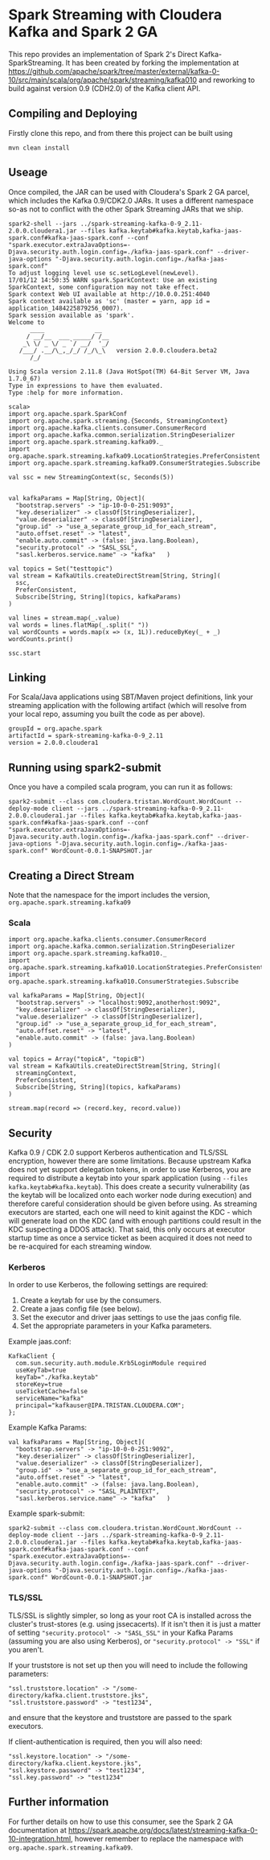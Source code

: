 # Spark Streaming with Cloudera Kafka and Spark 2 GA

This repo provides an implementation of Spark 2's Direct Kafka-SparkStreaming. It has been created by forking the implementation at https://github.com/apache/spark/tree/master/external/kafka-0-10/src/main/scala/org/apache/spark/streaming/kafka010 and reworking to build against version 0.9 (CDH2.0) of the Kafka client API.

## Compiling and Deploying

Firstly clone this repo, and from there this project can be built using
```
mvn clean install
```

## Useage

Once compiled, the JAR can be used with Cloudera's Spark 2 GA parcel, which includes the Kafka 0.9/CDK2.0 JARs. It uses a different namespace so-as not to conflict with the other Spark Streaming JARs that we ship.

```
spark2-shell --jars ../spark-streaming-kafka-0-9_2.11-2.0.0.cloudera1.jar --files kafka.keytab#kafka.keytab,kafka-jaas-spark.conf#kafka-jaas-spark.conf --conf "spark.executor.extraJavaOptions=-Djava.security.auth.login.config=./kafka-jaas-spark.conf" --driver-java-options "-Djava.security.auth.login.config=./kafka-jaas-spark.conf"
To adjust logging level use sc.setLogLevel(newLevel).
17/01/12 14:50:35 WARN spark.SparkContext: Use an existing SparkContext, some configuration may not take effect.
Spark context Web UI available at http://10.0.0.251:4040
Spark context available as 'sc' (master = yarn, app id = application_1484225879256_0007).
Spark session available as 'spark'.
Welcome to
      ____              __
     / __/__  ___ _____/ /__
    _\ \/ _ \/ _ `/ __/  '_/
   /___/ .__/\_,_/_/ /_/\_\   version 2.0.0.cloudera.beta2
      /_/

Using Scala version 2.11.8 (Java HotSpot(TM) 64-Bit Server VM, Java 1.7.0_67)
Type in expressions to have them evaluated.
Type :help for more information.

scala>
import org.apache.spark.SparkConf
import org.apache.spark.streaming.{Seconds, StreamingContext}
import org.apache.kafka.clients.consumer.ConsumerRecord
import org.apache.kafka.common.serialization.StringDeserializer
import org.apache.spark.streaming.kafka09._
import org.apache.spark.streaming.kafka09.LocationStrategies.PreferConsistent
import org.apache.spark.streaming.kafka09.ConsumerStrategies.Subscribe

val ssc = new StreamingContext(sc, Seconds(5))


val kafkaParams = Map[String, Object](
  "bootstrap.servers" -> "ip-10-0-0-251:9093",
  "key.deserializer" -> classOf[StringDeserializer],
  "value.deserializer" -> classOf[StringDeserializer],
  "group.id" -> "use_a_separate_group_id_for_each_stream",
  "auto.offset.reset" -> "latest",
  "enable.auto.commit" -> (false: java.lang.Boolean),
  "security.protocol" -> "SASL_SSL",
  "sasl.kerberos.service.name" -> "kafka"	)

val topics = Set("testtopic")
val stream = KafkaUtils.createDirectStream[String, String](
  ssc,
  PreferConsistent,
  Subscribe[String, String](topics, kafkaParams)
)

val lines = stream.map(_.value)
val words = lines.flatMap(_.split(" "))
val wordCounts = words.map(x => (x, 1L)).reduceByKey(_ + _)
wordCounts.print()

ssc.start
```

## Linking
For Scala/Java applications using SBT/Maven project definitions, link your streaming application with the following artifact (which will resolve from your local repo, assuming you built the code as per above).
```
groupId = org.apache.spark
artifactId = spark-streaming-kafka-0-9_2.11
version = 2.0.0.cloudera1
```
## Running using spark2-submit
Once you have a compiled scala program, you can run it as follows:
```
spark2-submit --class com.cloudera.tristan.WordCount.WordCount --deploy-mode client --jars ../spark-streaming-kafka-0-9_2.11-2.0.0.cloudera1.jar --files kafka.keytab#kafka.keytab,kafka-jaas-spark.conf#kafka-jaas-spark.conf --conf "spark.executor.extraJavaOptions=-Djava.security.auth.login.config=./kafka-jaas-spark.conf" --driver-java-options "-Djava.security.auth.login.config=./kafka-jaas-spark.conf" WordCount-0.0.1-SNAPSHOT.jar
```

## Creating a Direct Stream
Note that the namespace for the import includes the version, `org.apache.spark.streaming.kafka09`

### Scala
```
import org.apache.kafka.clients.consumer.ConsumerRecord
import org.apache.kafka.common.serialization.StringDeserializer
import org.apache.spark.streaming.kafka010._
import org.apache.spark.streaming.kafka010.LocationStrategies.PreferConsistent
import org.apache.spark.streaming.kafka010.ConsumerStrategies.Subscribe

val kafkaParams = Map[String, Object](
  "bootstrap.servers" -> "localhost:9092,anotherhost:9092",
  "key.deserializer" -> classOf[StringDeserializer],
  "value.deserializer" -> classOf[StringDeserializer],
  "group.id" -> "use_a_separate_group_id_for_each_stream",
  "auto.offset.reset" -> "latest",
  "enable.auto.commit" -> (false: java.lang.Boolean)
)

val topics = Array("topicA", "topicB")
val stream = KafkaUtils.createDirectStream[String, String](
  streamingContext,
  PreferConsistent,
  Subscribe[String, String](topics, kafkaParams)
)

stream.map(record => (record.key, record.value))
```
## Security
Kafka 0.9 / CDK 2.0 support Kerberos authentication and TLS/SSL encryption, however there are some limitations.
Because upstream Kafka does not yet support delegation tokens, in order to use Kerberos, you are required to distribute a keytab into your spark application (using `--files kafka.keytab#kafka.keytab`). This does create a security vulnerability (as the keytab will be localized onto each worker node during execution) and therefore careful consideration should be given before using. As streaming executors are started, each one will need to kinit against the KDC - which will generate load on the KDC (and with enough partitions could result in the KDC suspecting a DDOS attack). That said, this only occurs at executor startup time as once a service ticket as been acquired it does not need to be re-acquired for each streaming window.

### Kerberos

In order to use Kerberos, the following settings are required:
1. Create a keytab for use by the consumers.
1. Create a jaas config file (see below).
1. Set the executor and driver jaas settings to use the jaas config file.
1. Set the appropriate parameters in your Kafka parameters.

Example jaas.conf:
```
KafkaClient {
  com.sun.security.auth.module.Krb5LoginModule required
  useKeyTab=true
  keyTab="./kafka.keytab"
  storeKey=true
  useTicketCache=false
  serviceName="kafka"
  principal="kafkauser@IPA.TRISTAN.CLOUDERA.COM";
};
```

Example Kafka Params:
```
val kafkaParams = Map[String, Object](
  "bootstrap.servers" -> "ip-10-0-0-251:9092",
  "key.deserializer" -> classOf[StringDeserializer],
  "value.deserializer" -> classOf[StringDeserializer],
  "group.id" -> "use_a_separate_group_id_for_each_stream",
  "auto.offset.reset" -> "latest",
  "enable.auto.commit" -> (false: java.lang.Boolean),
  "security.protocol" -> "SASL_PLAINTEXT",
  "sasl.kerberos.service.name" -> "kafka"	)
```

Example spark-submit:
```
spark2-submit --class com.cloudera.tristan.WordCount.WordCount --deploy-mode client --jars ../spark-streaming-kafka-0-9_2.11-2.0.0.cloudera1.jar --files kafka.keytab#kafka.keytab,kafka-jaas-spark.conf#kafka-jaas-spark.conf --conf "spark.executor.extraJavaOptions=-Djava.security.auth.login.config=./kafka-jaas-spark.conf" --driver-java-options "-Djava.security.auth.login.config=./kafka-jaas-spark.conf" WordCount-0.0.1-SNAPSHOT.jar
```

### TLS/SSL
TLS/SSL is slightly simpler, so long as your root CA is installed across the cluster's trust-stores (e.g. using jssecacerts).
If it isn't then it is just a matter of setting `"security.protocol" -> "SASL_SSL"` in your Kafka Params (assuming you are also using Kerberos), or `"security.protocol" -> "SSL"` if you aren't.

If your truststore is not set up then you will need to include the following parameters:
```
"ssl.truststore.location" -> "/some-directory/kafka.client.truststore.jks",
"ssl.truststore.password" -> "test1234",
```
and ensure that the keystore and truststore are passed to the spark executors.

If client-authentication is required, then you will also need:
```
"ssl.keystore.location" -> "/some-directory/kafka.client.keystore.jks",
"ssl.keystore.password" -> "test1234",
"ssl.key.password" -> "test1234"
```

## Further information
For further details on how to use this consumer, see the Spark 2 GA documentation at https://spark.apache.org/docs/latest/streaming-kafka-0-10-integration.html, however remember to replace the namespace with `org.apache.spark.streaming.kafka09`.
